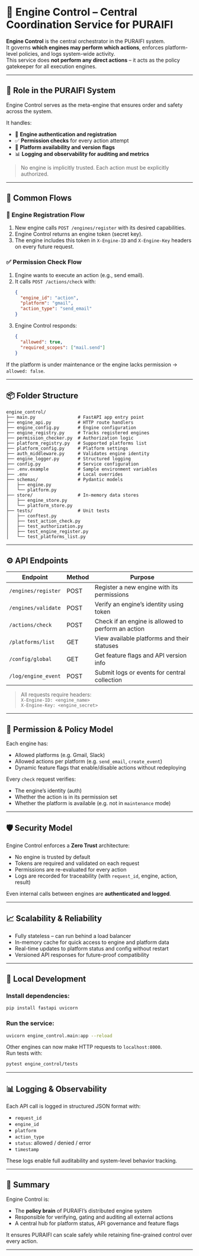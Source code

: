 # 🧠 Engine Control – Central Coordination Service for PURAIFI

**Engine Control** is the central orchestrator in the PURAIFI system.  
It governs **which engines may perform which actions**, enforces platform-level policies, and logs system-wide activity.  
This service does **not perform any direct actions** – it acts as the policy gatekeeper for all execution engines.

---

## 🧭 Role in the PURAIFI System

Engine Control serves as the meta-engine that ensures order and safety across the system.

It handles:
- 🔐 **Engine authentication and registration**
- ✅ **Permission checks** for every action attempt
- 📡 **Platform availability and version flags**
- 📊 **Logging and observability for auditing and metrics**

> No engine is implicitly trusted. Each action must be explicitly authorized.

---

## 🔁 Common Flows

### 🔧 Engine Registration Flow

1. New engine calls `POST /engines/register` with its desired capabilities.
2. Engine Control returns an engine token (secret key).
3. The engine includes this token in `X-Engine-ID` and `X-Engine-Key` headers on every future request.

### ✅ Permission Check Flow

1. Engine wants to execute an action (e.g., send email).
2. It calls `POST /actions/check` with:
   ```json
   {
     "engine_id": "action",
     "platform": "gmail",
     "action_type": "send_email"
   }
   ```
3. Engine Control responds:
   ```json
   {
     "allowed": true,
     "required_scopes": ["mail.send"]
   }
   ```

If the platform is under maintenance or the engine lacks permission → `allowed: false`.

---

## 📦 Folder Structure

```
engine_control/
├── main.py                # FastAPI app entry point
├── engine_api.py          # HTTP route handlers
├── engine_config.py       # Engine configuration
├── engine_registry.py     # Tracks registered engines
├── permission_checker.py  # Authorization logic
├── platform_registry.py   # Supported platforms list
├── platform_config.py     # Platform settings
├── auth_middleware.py     # Validates engine identity
├── engine_logger.py       # Structured logging
├── config.py              # Service configuration
├── .env.example           # Sample environment variables
├── .env                   # Local overrides
├── schemas/               # Pydantic models
│   ├── engine.py
│   └── platform.py
├── store/                 # In-memory data stores
│   ├── engine_store.py
│   └── platform_store.py
├── tests/                 # Unit tests
│   ├── conftest.py
│   ├── test_action_check.py
│   ├── test_authorization.py
│   ├── test_engine_register.py
│   └── test_platforms_list.py
```

---

## ⚙️ API Endpoints

| Endpoint               | Method | Purpose                                           |
|------------------------|--------|---------------------------------------------------|
| `/engines/register`    | POST   | Register a new engine with its permissions        |
| `/engines/validate`    | POST   | Verify an engine’s identity using token           |
| `/actions/check`       | POST   | Check if an engine is allowed to perform an action|
| `/platforms/list`      | GET    | View available platforms and their statuses       |
| `/config/global`       | GET    | Get feature flags and API version info            |
| `/log/engine_event`    | POST   | Submit logs or events for central collection      |

> All requests require headers:  
> `X-Engine-ID: <engine_name>`  
> `X-Engine-Key: <engine_secret>`

---

## 🔐 Permission & Policy Model

Each engine has:
- Allowed platforms (e.g. Gmail, Slack)
- Allowed actions per platform (e.g. `send_email`, `create_event`)
- Dynamic feature flags that enable/disable actions without redeploying

Every `check` request verifies:
- The engine’s identity (auth)
- Whether the action is in its permission set
- Whether the platform is available (e.g. not in `maintenance` mode)

---

## 🛡️ Security Model

Engine Control enforces a **Zero Trust** architecture:

- No engine is trusted by default
- Tokens are required and validated on each request
- Permissions are re-evaluated for every action
- Logs are recorded for traceability (with `request_id`, engine, action, result)

Even internal calls between engines are **authenticated and logged**.

---

## 📈 Scalability & Reliability

- Fully stateless – can run behind a load balancer
- In-memory cache for quick access to engine and platform data
- Real-time updates to platform status and config without restart
- Versioned API responses for future-proof compatibility

---

## 🧪 Local Development

### Install dependencies:
```bash
pip install fastapi uvicorn
```

### Run the service:
```bash
uvicorn engine_control.main:app --reload
```

Other engines can now make HTTP requests to `localhost:8000`.  
Run tests with:

```bash
pytest engine_control/tests
```

---

## 📊 Logging & Observability

Each API call is logged in structured JSON format with:

- `request_id`
- `engine_id`
- `platform`
- `action_type`
- `status`: allowed / denied / error
- `timestamp`

These logs enable full auditability and system-level behavior tracking.

---

## 🧠 Summary

Engine Control is:
- The **policy brain** of PURAIFI’s distributed engine system
- Responsible for verifying, gating and auditing all external actions
- A central hub for platform status, API governance and feature flags

It ensures PURAIFI can scale safely while retaining fine-grained control over every action.

---

